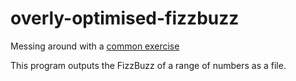 # overly-optimised-fizzbuzz

Messing around with a [common exercise](https://wiki.c2.com/?FizzBuzzTest)

This program outputs the FizzBuzz of a range of numbers as a file.
